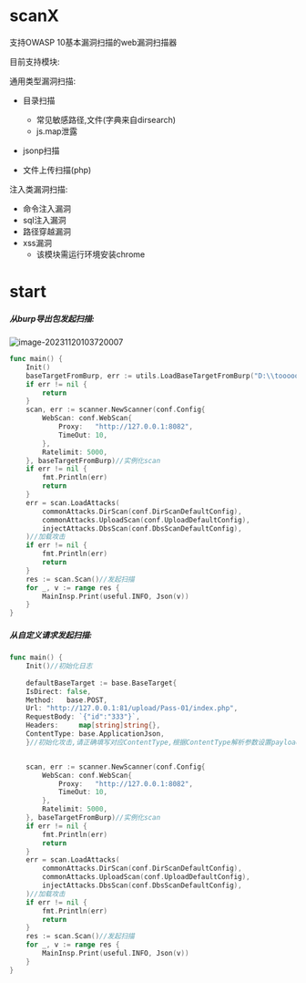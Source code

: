 # scanX

支持OWASP 10基本漏洞扫描的web漏洞扫描器

目前支持模块:

通用类型漏洞扫描:
- 目录扫描
  - 常见敏感路径,文件(字典来自dirsearch)
  - js.map泄露

- jsonp扫描
- 文件上传扫描(php)

注入类漏洞扫描:

- 命令注入漏洞
- sql注入漏洞
- 路径穿越漏洞
- xss漏洞
  - 该模块需运行环境安装chrome



# start

##### 从burp导出包发起扫描:

![image-20231120103720007](README/image-20231120103720007.png)

```go
func main() {
	Init()
	baseTargetFromBurp, err := utils.LoadBaseTargetFromBurp("D:\\tooooooooooools\\XRAY\\556")//burp包路径
	if err != nil {
		return
	}
	scan, err := scanner.NewScanner(conf.Config{
		WebScan: conf.WebScan{
			Proxy:   "http://127.0.0.1:8082",
			TimeOut: 10,
		},
		Ratelimit: 5000,
	}, baseTargetFromBurp)//实例化scan
	if err != nil {
		fmt.Println(err)
		return
	}
	err = scan.LoadAttacks(
		commonAttacks.DirScan(conf.DirScanDefaultConfig),
		commonAttacks.UploadScan(conf.UploadDefaultConfig),
		injectAttacks.DbsScan(conf.DbsScanDefaultConfig),
	)//加载攻击
	if err != nil {
		fmt.Println(err)
		return
	}
	res := scan.Scan()//发起扫描
	for _, v := range res {
		MainInsp.Print(useful.INFO, Json(v))
	}
}
```

##### 从自定义请求发起扫描:

```go
func main() {
	Init()//初始化日志
    
	defaultBaseTarget := base.BaseTarget{
    IsDirect: false,
    Method:   base.POST,
    Url: "http://127.0.0.1:81/upload/Pass-01/index.php",
	RequestBody: `{"id":"333"}`,
	Headers:     map[string]string{},
	ContentType: base.ApplicationJson,
	}//初始化攻击,请正确填写对应ContentType,根据ContentType解析参数设置payload


	scan, err := scanner.NewScanner(conf.Config{
		WebScan: conf.WebScan{
			Proxy:   "http://127.0.0.1:8082",
			TimeOut: 10,
		},
		Ratelimit: 5000,
	}, baseTargetFromBurp)//实例化scan
	if err != nil {
		fmt.Println(err)
		return
	}
	err = scan.LoadAttacks(
		commonAttacks.DirScan(conf.DirScanDefaultConfig),
		commonAttacks.UploadScan(conf.UploadDefaultConfig),
		injectAttacks.DbsScan(conf.DbsScanDefaultConfig),
	)//加载攻击
	if err != nil {
		fmt.Println(err)
		return
	}
	res := scan.Scan()//发起扫描
	for _, v := range res {
		MainInsp.Print(useful.INFO, Json(v))
	}
}
```

